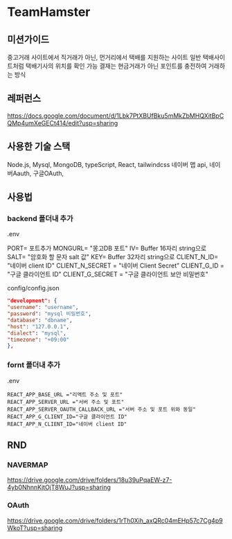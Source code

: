 # TeamHamster

## 미션가이드

중고거래 사이트에서 직거래가 아닌, 먼거리에서 택배를 지원하는 사이트
일반 택배사이트처럼 택배기사의 위치를 확인 가능
결재는 현금거래가 아닌 포인트를 충전하여 거래하는 방식

## 레퍼런스

https://docs.google.com/document/d/1Lbk7PtXBUfBku5mMkZbMHQXitBpCQMp4umXeGECt414/edit?usp=sharing

## 사용한 기술 스택

Node.js, Mysql, MongoDB, typeScript, React, tailwindcss
네이버 맵 api, 네이버Aauth, 구글OAuth,

## 사용법

### backend 폴더내 추가

.env

PORT= 포트추가
MONGURL= "몽고DB 포트"
IV= Buffer 16자리 string으로
SALT= "암호화 할 문자 salt 값"
KEY= Buffer 32자리 string으로
CLIENT_N_ID= "네이버 client ID"
CLIENT_N_SECRET = "네이버 Client Secret"
CLIENT_G_ID = "구글 클라이언트 ID"
CLIENT_G_SECRET = "구글 클라이언트 보안 비밀번호"

config/config.json

```json
"development": {
"username": "username",
"password": "mysql 비밀번호",
"database": "dbname",
"host": "127.0.0.1",
"dialect": "mysql",
"timezone": "+09:00"
},
```

### fornt 폴더내 추가

.env

```
REACT_APP_BASE_URL ="리액트 주소 및 포트"
REACT_APP_SERVER_URL ="서버 주소 및 포트"
REACT_APP_SERVER_OAUTH_CALLBACK_URL ="서버 주소 및 포트 위와 동일"
REACT_APP_G_CLIENT_ID="구글 클라이언트 ID"
REACT_APP_N_CLIENT_ID="네이버 client ID"
```

## RND

### NAVERMAP

https://drive.google.com/drive/folders/18u39uPqaEW-z7-4yb0NhnnKjtOjT8WuJ?usp=sharing

### OAuth

https://drive.google.com/drive/folders/1rTh0Xih_axQRc04mEHp57c7Cg4p9WkoT?usp=sharing
